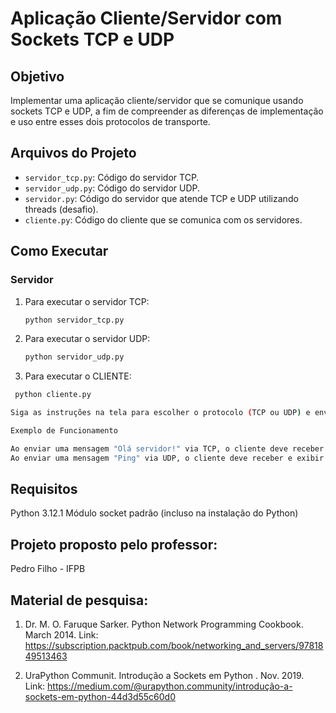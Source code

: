 # Aplicação Cliente/Servidor com Sockets TCP e UDP

## Objetivo
Implementar uma aplicação cliente/servidor que se comunique usando sockets TCP e UDP, a fim de compreender as diferenças de implementação e uso entre esses dois protocolos de transporte.

## Arquivos do Projeto
- `servidor_tcp.py`: Código do servidor TCP.
- `servidor_udp.py`: Código do servidor UDP.
- `servidor.py`: Código do servidor que atende TCP e UDP utilizando threads (desafio).
- `cliente.py`: Código do cliente que se comunica com os servidores.

## Como Executar

### Servidor
1. Para executar o servidor TCP:
   ```bash
   python servidor_tcp.py

2. Para executar o servidor UDP:
   ```bash
   python servidor_udp.py

3. Para executar o CLIENTE:
  ```bash
   python cliente.py

Siga as instruções na tela para escolher o protocolo (TCP ou UDP) e enviar uma mensagem.

Exemplo de Funcionamento

Ao enviar uma mensagem "Olá servidor!" via TCP, o cliente deve receber e exibir a resposta "TCP: Olá servidor!".
Ao enviar uma mensagem "Ping" via UDP, o cliente deve receber e exibir a resposta "UDP: Ping".
```
## Requisitos

Python 3.12.1
Módulo socket padrão (incluso na instalação do Python)


## Projeto proposto pelo professor:

Pedro Filho - IFPB

## Material de pesquisa:
1. Dr. M. O. Faruque Sarker. Python Network Programming Cookbook. March 2014. Link: https://subscription.packtpub.com/book/networking_and_servers/9781849513463

2. UraPython Communit. Introdução a Sockets em Python . Nov. 2019. Link: https://medium.com/@urapython.community/introdução-a-sockets-em-python-44d3d55c60d0


   
